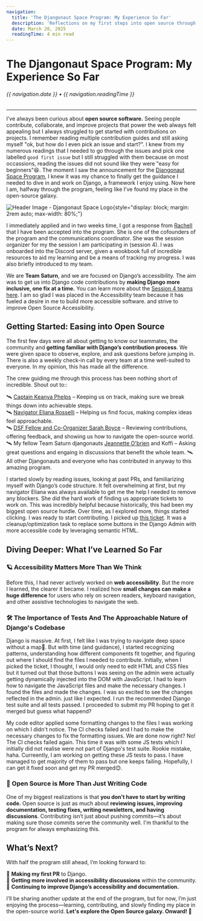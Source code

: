```yaml
---
navigation:
  title: 'The Djangonaut Space Program: My Experience So Far'
  description: 'Reflections on my first steps into open source through the Djangonaut Space Program, Team Saturn, and making Django more accessible.'
  date: March 20, 2025
  readingTime: 4 min read
---
```


# The Djangonaut Space Program: My Experience So Far

<h6>

  {{ navigation.date }} &bull; {{ navigation.readingTime }}

</h6>

---

I’ve always been curious about **open source software.** Seeing people contribute, collaborate, and improve projects that power the web always felt appealing but I always struggled to get started with contributions on projects. I remember reading multiple contribution guides and still asking myself "ok, but how do I even pick an issue and start?".
I knew from my numerous readings that I needed to go through the issues and pick one labelled `good first issue` but I still struggled with them because on most occassions, reading the issues did not sound like they were "easy for beginners"😆.
The moment I saw the announcement for the [Djangonaut Space Program](https://djangonaut.space/), I knew it was my chance to finally get the guidance I needed to dive in and work on Django, a framework I enjoy using. Now here I am, halfway through the program, feeling like I’ve found my place in the open-source galaxy.

![Header Image - Djangonaut Space Logo](/svg/djangonaut-space-logo.svg){style="display: block; margin: 2rem auto; max-width: 80%;"}

I immediately applied and in two weeks time, I got a response from [Rachell](https://www.rachellcalhoun.com/) that I have been accepted into the program.
She is one of the cofounders of the program and the communications coordinator. She was the session organizer for my the session I am participating in (session 4).
I was onboarded into the Discord server, given a wookbook full of incredible resources to aid my learning and be a means of tracking my progress. I was also briefly introduced to my team.

We are **Team Saturn**, and we are focused on Django’s accessibility. The aim was to get us into Django code contributions by **making Django more inclusive, one fix at a time.** 
You can learn more about the [Session 4 teams here](https://djangonaut.space/comms/2025/03/03/session-4-team-intros/).
I am so glad I was placed in the Accessibility team because it has fueled a desire in me to build more accessible software. and strive to improve Open Source Accessibility.

## **Getting Started: Easing into Open Source**

The first few days were all about getting to know our teammates, the community and **getting familiar with Django’s contribution process**. We were given space to observe, explore, and ask questions before jumping in. There is also a weekly check-in call by every team at a time well-suited to everyone. In my opinion, this has made all the difference.

The crew guiding me through this process has been nothing short of incredible. Shout out to::

🛰️ [Captain Keanya Phelps](https://www.linkedin.com/in/keanyaphelps/) – Keeping us on track, making sure we break things down into achievable steps.  
🛰️ [Navigator Eliana Rosselli](https://www.linkedin.com/in/eliana-rosselli/) – Helping us find focus, making complex ideas feel approachable.  
🛰️ [DSF Fellow and Co-Organizer Sarah Boyce](https://www.linkedin.com/in/svboyce/) – Reviewing contributions, offering feedback, and showing us how to navigate the open-source world.  
🛰️ My fellow Team Saturn djangonauts [Jeannette O'brien](https://www.linkedin.com/in/jeanetteob/) and Koffi – Asking great questions and engaing in discussions that benefit the whole team.
🛰️ All other Djangonauts and everyone who has contributed in anyway to this amazing program.

I started slowly by reading issues, looking at past PRs, and familiarizing myself with Django’s code structure. It felt overwhelming at first, but my navigator Eliana was always available to get me the help I needed to remove any blockers.
She did the hard work of finding us appropriate tickets to work on. This was incredibly helpful because historically, this had been my biggest open source hurdle. Over time, as I explored more, things started clicking. I was ready to start contributing.
I picked up [this ticket](https://code.djangoproject.com/ticket/36192). It was a cleanup/optimization task to replace some buttons in the Django Admin with more accessible code by leveraging semantic HTML.

## **Diving Deeper: What I’ve Learned So Far**

### **🪐 Accessibility Matters More Than We Think**
Before this, I had never actively worked on **web accessibility**. But the more I learned, the clearer it became. I realized how **small changes can make a huge difference** for users who rely on screen readers, keyboard navigation, and other assistive technologies to navigate the web.

### **🛠️ The Importance of Tests And The Approachable Nature of Django's Codebase**
Django is massive. At first, I felt like I was trying to navigate deep space without a map🫢. But with time (and guidance), I started recognizing patterns, understanding how different components fit together, and figuring out where I should find the files I needed to contribute.
Initially, when I picked the ticket, I thought, I would only need to edit HTML and CSS files but it turned out that those buttons I was seeing on the admin were actually getting dynamically injected into the DOM with JavaScript. I had to learn how to navigate the JavaScript files and make the necessary changes.
I found the files and made the changes. I was so excited to see the changes reflected in the admin. just like I expected. I run the recommended Django test suite and all tests passed. I proceeded to submit my PR hoping to get it merged but guess what happend?

My code editor applied some formatting changes to the files I was working on which I didn't notice. The CI checks failed and I had to make the necessary changes to fix the formatting issues. We are done now right? No! The CI checks failed again. This time it was with some JS tests which I initially did not realise were not part of Django's test suite. Rookie mistake, haha.
Curreently, I am working on getting these JS tests to pass. I have managed to get majority of them to pass but one keeps failing. Hopefully, I can get it fixed soon and get my PR merged😊.

### **🔭 Open Source is More Than Just Writing Code**
One of my biggest realizations is that **you don’t have to start by writing code.** Open source is just as much about **reviewing issues, improving documentation, testing fixes, writing newsletters, and having discussions**. Contributing isn’t just about pushing commits—it’s about making sure those commits serve the community well. I'm thankful to the program for always emphasizing this.


## **What’s Next?**

With half the program still ahead, I’m looking forward to:

🔹 **Making my first PR** to Django.  
🔹 **Getting more involved in accessibility discussions** within the community.  
🔹 **Continuing to improve Django’s accessibility and documentation.**  

I’ll be sharing another update at the end of the program, but for now, I’m just enjoying the process—learning, contributing, and slowly finding my place in the open-source world. **Let's explore the Open Source galaxy. Onward! 🚀**

